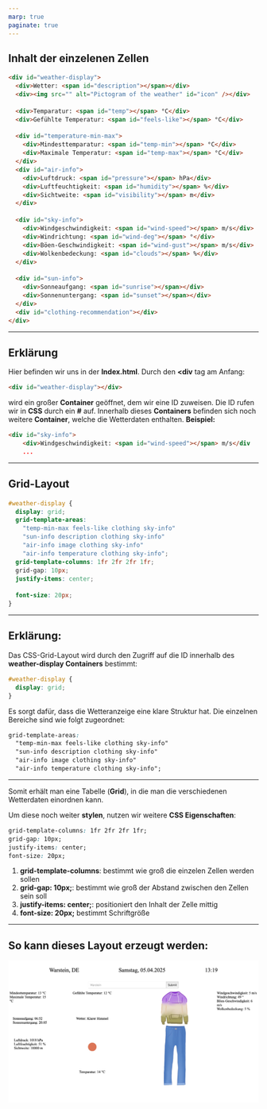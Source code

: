 ```yaml
---
marp: true
paginate: true
---
```


<!-- _class: invert -->

## Inhalt der einzelenen Zellen

```html
<div id="weather-display">
  <div>Wetter: <span id="description"></span></div>
  <div><img src="" alt="Pictogram of the weather" id="icon" /></div>

  <div>Temparatur: <span id="temp"></span> °C</div>
  <div>Gefühlte Temperatur: <span id="feels-like"></span> °C</div>

  <div id="temperature-min-max">
    <div>Mindesttemparatur: <span id="temp-min"></span> °C</div>
    <div>Maximale Temperatur: <span id="temp-max"></span> °C</div>
  </div>
  <div id="air-info">
    <div>Luftdruck: <span id="pressure"></span> hPa</div>
    <div>Luftfeuchtigkeit: <span id="humidity"></span> %</div>
    <div>Sichtweite: <span id="visibility"></span> m</div>
  </div>

  <div id="sky-info">
    <div>Windgeschwindigkeit: <span id="wind-speed"></span> m/s</div>
    <div>Windrichtung: <span id="wind-deg"></span> °</div>
    <div>Böen-Geschwindigkeit: <span id="wind-gust"></span> m/s</div>
    <div>Wolkenbedeckung: <span id="clouds"></span> %</div>
  </div>

  <div id="sun-info">
    <div>Sonneaufgang: <span id="sunrise"></span></div>
    <div>Sonnenuntergang: <span id="sunset"></span></div>
  </div>
  <div id="clothing-recommendation"></div>
</div>
```

---

## Erklärung

Hier befinden wir uns in der **Index.html**. Durch den **<div</div>** tag am Anfang:

```html
<div id="weather-display"></div>
```

wird ein großer **Container** geöffnet, dem wir eine ID zuweisen. Die ID rufen wir in **CSS** durch ein **#** auf.
Innerhalb dieses **Containers** befinden sich noch weitere **Container**, welche die Wetterdaten enthalten.
**Beispiel:**

```html
<div id="sky-info">
    <div>Windgeschwindigkeit: <span id="wind-speed"></span> m/s</div
    ...
```

---

<!-- _class: invert -->

## Grid-Layout

```css
#weather-display {
  display: grid;
  grid-template-areas:
    "temp-min-max feels-like clothing sky-info"
    "sun-info description clothing sky-info"
    "air-info image clothing sky-info"
    "air-info temperature clothing sky-info";
  grid-template-columns: 1fr 2fr 2fr 1fr;
  grid-gap: 10px;
  justify-items: center;

  font-size: 20px;
}
```

---

## Erklärung:

Das CSS-Grid-Layout wird durch den Zugriff auf die ID innerhalb des **weather-display Containers** bestimmt:

```css
#weather-display {
  display: grid;
}
```

Es sorgt dafür, dass die Wetteranzeige eine klare Struktur hat. Die einzelnen Bereiche sind wie folgt zugeordnet:

```css
grid-template-areas:
  "temp-min-max feels-like clothing sky-info"
  "sun-info description clothing sky-info"
  "air-info image clothing sky-info"
  "air-info temperature clothing sky-info";
```

---

Somit erhält man eine Tabelle (**Grid**), in die man die verschiedenen Wetterdaten einordnen kann.

Um diese noch weiter **stylen**, nutzen wir weitere **CSS Eigenschaften**:

```css
grid-template-columns: 1fr 2fr 2fr 1fr;
grid-gap: 10px;
justify-items: center;
font-size: 20px;
```

1. **grid-template-columns**: bestimmt wie groß die einzelen Zellen werden sollen
2. **grid-gap: 10px;**: bestimmt wie groß der Abstand zwischen den Zellen sein soll
3. **justify-items: center;**: positioniert den Inhalt der Zelle mittig
4. **font-size: 20px;** bestimmt Schriftgröße

---

<!-- _class: invert -->

## So kann dieses Layout erzeugt werden:

![Bild website](./img-presentation/Grid-layout.jpeg)

